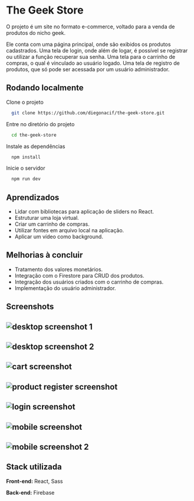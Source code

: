 
# The Geek Store

O projeto é um site no formato e-commerce, voltado para a venda de produtos do nicho geek.

Ele conta com uma página principal, onde são exibidos os produtos cadastrados. Uma tela de login, onde além de logar, é possível se registrar ou utilizar a função recuperar sua senha. Uma tela para o carrinho de compras, o qual é vinculado ao usuário logado. Uma tela de registro de produtos, que só pode ser acessada por um usuário administrador.

## Rodando localmente

Clone o projeto

```bash
  git clone https://github.com/diegonacif/the-geek-store.git
```

Entre no diretório do projeto

```bash
  cd the-geek-store
```

Instale as dependências

```bash
  npm install
```

Inicie o servidor

```bash
  npm run dev
```

## Aprendizados

* Lidar com bibliotecas para aplicação de sliders no React.
* Estruturar uma loja virtual.
* Criar um carrinho de compras.
* Utilizar fontes em arquivo local na aplicação.
* Aplicar um vídeo como background.

## Melhorias à concluir

* Tratamento dos valores monetários.
* Integração com o Firestore para CRUD dos produtos.
* Integração dos usuários criados com o carrinho de compras.
* Implementação do usuário administrador.
## Screenshots

![desktop screenshot 1](https://images2.imgbox.com/c5/f1/pv1Rhttv_o.png)
---
![desktop screenshot 2](https://images2.imgbox.com/f8/0b/QHEwzrpI_o.png)
---
![cart screenshot](https://images2.imgbox.com/9a/a7/ad6dqL8K_o.png)
---
![product register screenshot](https://images2.imgbox.com/cf/9a/vW58m0mo_o.png)
---
![login screenshot](https://images2.imgbox.com/ba/57/gCjSt1eY_o.png)
---
![mobile screenshot](https://images2.imgbox.com/20/75/lr9EMOSc_o.png)
---
![mobile screenshot 2](https://images2.imgbox.com/be/54/n9a3wC63_o.png)
---

## Stack utilizada

**Front-end:** React, Sass

**Back-end:** Firebase

